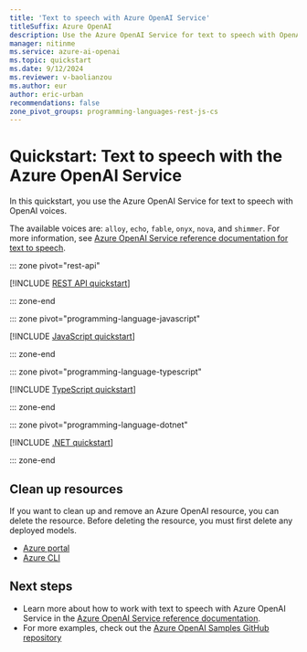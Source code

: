 ```yaml
---
title: 'Text to speech with Azure OpenAI Service'
titleSuffix: Azure OpenAI
description: Use the Azure OpenAI Service for text to speech with OpenAI voices.
manager: nitinme
ms.service: azure-ai-openai
ms.topic: quickstart
ms.date: 9/12/2024
ms.reviewer: v-baolianzou
ms.author: eur
author: eric-urban
recommendations: false
zone_pivot_groups: programming-languages-rest-js-cs
---
```


# Quickstart: Text to speech with the Azure OpenAI Service

In this quickstart, you use the Azure OpenAI Service for text to speech with OpenAI voices.  

The available voices are: `alloy`, `echo`, `fable`, `onyx`, `nova`, and `shimmer`. For more information, see [Azure OpenAI Service reference documentation for text to speech](./reference.md#text-to-speech).

::: zone pivot="rest-api"

[!INCLUDE [REST API quickstart](includes/text-to-speech-rest.md)]

::: zone-end

::: zone pivot="programming-language-javascript"

[!INCLUDE [JavaScript quickstart](includes/text-to-speech-javascript.md)]

::: zone-end

::: zone pivot="programming-language-typescript"

[!INCLUDE [TypeScript quickstart](includes/text-to-speech-typescript.md)]

::: zone-end

::: zone pivot="programming-language-dotnet"

[!INCLUDE [.NET quickstart](includes/text-to-speech-dotnet.md)]

::: zone-end

## Clean up resources

If you want to clean up and remove an Azure OpenAI resource, you can delete the resource. Before deleting the resource, you must first delete any deployed models.

- [Azure portal](../multi-service-resource.md?pivots=azportal#clean-up-resources)
- [Azure CLI](../multi-service-resource.md?pivots=azcli#clean-up-resources)

## Next steps

* Learn more about how to work with text to speech with Azure OpenAI Service in the [Azure OpenAI Service reference documentation](./reference.md#text-to-speech).
* For more examples, check out the [Azure OpenAI Samples GitHub repository](https://github.com/Azure-Samples/openai)
